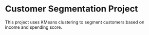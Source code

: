 # Customer Segmentation Project
This project uses KMeans clustering to segment customers based on income and spending score.
